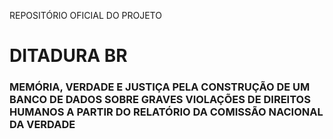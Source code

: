 REPOSITÓRIO OFICIAL DO PROJETO

# DITADURA BR

### MEMÓRIA, VERDADE E JUSTIÇA PELA CONSTRUÇÃO DE UM BANCO DE DADOS SOBRE GRAVES VIOLAÇÕES DE DIREITOS HUMANOS A PARTIR DO RELATÓRIO DA COMISSÃO NACIONAL DA VERDADE
